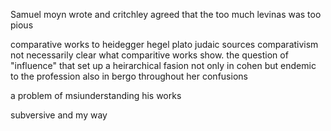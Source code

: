 Samuel moyn wrote and critchley agreed that the too much levinas was too pious

comparative works to heidegger hegel plato judaic sources
comparativism not necessarily clear what comparitive works show. the question of "influence"
that set up a heirarchical fasion
not only in cohen but endemic to the profession
also in bergo
throughout her confusions

a problem of msiunderstanding his works

subversive and my way